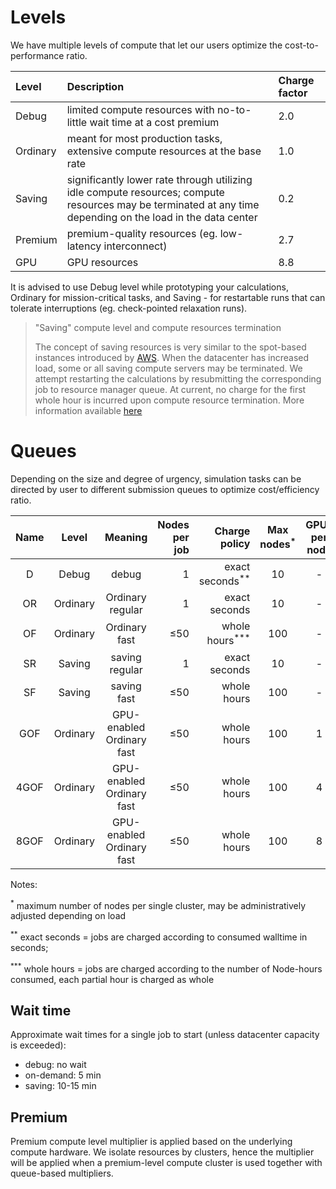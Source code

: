 # Levels

We have multiple levels of compute that let our users optimize the cost-to-performance ratio.

|Level     |Description | Charge factor|
|:---------|:-----------|:-------------|
| Debug    | limited compute resources with no-to-little wait time at a cost premium       |2.0
| Ordinary | meant for most production tasks, extensive compute resources at the base rate  |1.0
| Saving   | significantly lower rate through utilizing idle compute resources; compute resources may be terminated at any time depending on the load in the data center   |0.2
| Premium  | premium-quality resources (eg. low-latency interconnect)   | 2.7
| GPU      | GPU resources   | 8.8

It is advised to use Debug level while prototyping your calculations, Ordinary for mission-critical tasks, and Saving - for restartable runs that can tolerate interruptions (eg. check-pointed relaxation runs).

> &quot;Saving&quot; compute level and compute resources termination
> 
> The concept of saving resources is very similar to the spot-based instances introduced by [AWS](https://aws.amazon.com/ec2/spot/). When the datacenter has increased load, some or all saving compute servers may be terminated. We attempt restarting the calculations by resubmitting the corresponding job to resource manager queue. At current, no charge for the first whole hour is incurred upon compute resource termination. More information available [here](../cli/jobs.md#job-termination)

# Queues

Depending on the size and degree of urgency, simulation tasks can be directed by user to different submission queues to optimize cost/efficiency ratio.

| Name                | Level       | Meaning                   | Nodes per job    | Charge policy               | Max nodes<sup>*</sup>  | GPUs per node  |
| :-----------------: | :---------: | :---------------:         | ---------------: | --------------------------: | :--------------------: | :------------: |
| D                   | Debug       | debug                     | 1                | exact seconds<sup>**</sup>  | 10                     | -              |
| OR                  | Ordinary    | Ordinary regular          | 1                | exact seconds               | 10                     | -              |
| OF                  | Ordinary    | Ordinary fast             | &le;50           | whole hours<sup>***</sup>   | 100                    | -              |
| SR                  | Saving      | saving regular            | 1                | exact seconds               | 10                     | -              |
| SF                  | Saving      | saving fast               | &le;50           | whole hours                 | 100                    | -              |
| GOF                 | Ordinary    | GPU-enabled Ordinary fast | &le;50           | whole hours                 | 100                    | 1              |
| 4GOF                | Ordinary    | GPU-enabled Ordinary fast | &le;50           | whole hours                 | 100                    | 4              |
| 8GOF                | Ordinary    | GPU-enabled Ordinary fast | &le;50           | whole hours                 | 100                    | 8              |

Notes:

<sup>*</sup> maximum number of nodes per single cluster, may be administratively adjusted depending on load

<sup>**</sup> exact seconds = jobs are charged according to consumed walltime in seconds;

<sup>***</sup> whole hours = jobs are charged according to the number of Node-hours consumed, each partial hour is charged as whole

## Wait time

Approximate wait times for a single job to start (unless datacenter capacity is exceeded):

- debug: no wait
- on-demand: 5 min
- saving: 10-15 min

## Premium

Premium compute level multiplier is applied based on the underlying compute hardware. We isolate resources by clusters, hence the multiplier will be applied when a premium-level compute cluster is used together with queue-based multipliers.
